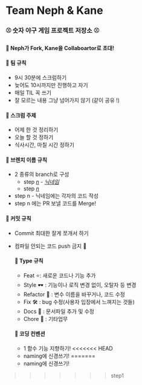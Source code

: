 # Team Neph & Kane 



### ⚾️ 숫자 야구 게임 프로젝트 저장소 ⚾️



#### 🌱 Neph가 Fork, Kane을 Collaboartor로 초대! 



#### 🌱 팀 규칙

- 9시 30분에 스크럼하기
- 늦어도 10시까지만 진행하고 자기
- 매일 TIL 꼭 쓰기
- 잘 모르는 내용 그냥 넘어가지 않기 (같이 공유 !)




#### 🌱 스크럼 주제

- 어제 한 것 정리하기
- 오늘 할 것 정하기
- 식사시간, 마칠 시간 정하기



#### 🌱 브렌치 이름 규칙

- 2 종류의 branch로 구성
  - step <u>*n*</u> - *<u>닉네임</u>* 
  - step *<u>n</u>*
- step n - 닉네임에는 각자의 코드 작성
- step n 에는 PR 보낼 코드를 Merge!



#### 🌱 커밋 규칙

- Commit 최대한 잘게 쪼개서 하기
- 컴파일 안되는 코드 push 금지 🚫




  #### 🌱 Type 규칙

  - Feat ⭐️: 새로운 코드나 기능 추가
  - Style 🕶 : 기능이나 로직 변경 없이, 오탈자 등 변경
  - Refactor 📄 : 변수 이름을 바꾸거나, 코드 수정
  - Fix 🛠 : bug 수정(사용자 입장에서 느껴지는 것들)
  - Docs 📖 : 문서파일 추가 및 수정
  - Chore 🧹 : 기타업무



  #### 🌱 코딩 컨벤션

  - 1 함수 기능 지향하기!
<<<<<<< HEAD
  - naming에 신경쓰기!
=======
  - naming에 신경쓰기!


>>>>>>> step1
